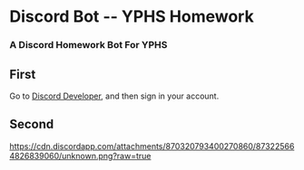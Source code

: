 # Discord Bot -- YPHS Homework
<h3><b>A Discord Homework Bot For YPHS</b></h3>
<h2>First</h2>
Go to <a href="https://discord.com/developers/applications">Discord Developer</a>, and then sign in your account.

<h2>Second</h2>

https://cdn.discordapp.com/attachments/870320793400270860/873225664826839060/unknown.png?raw=true
